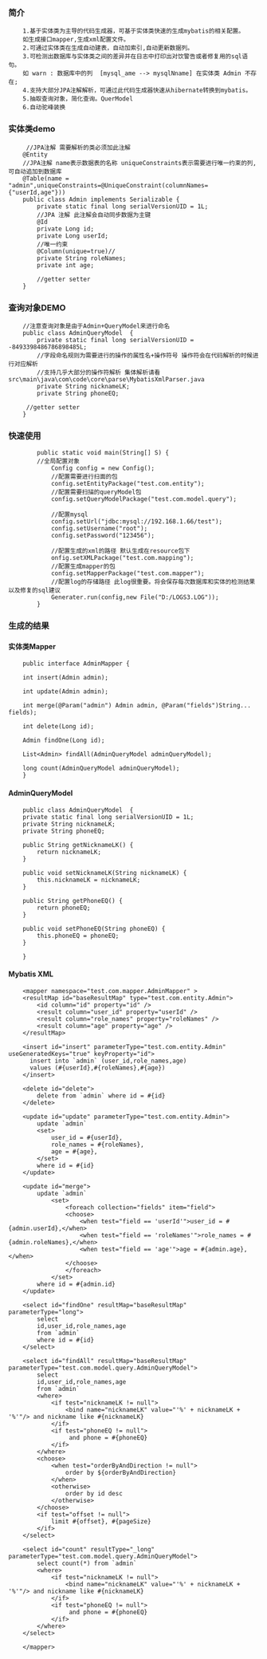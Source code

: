 ### 简介
        1.基于实体类为主导的代码生成器，可基于实体类快速的生成mybatis的相关配置。
        如生成接口mapper,生成xml配置文件。
        2.可通过实体类在生成自动建表，自动加索引,自动更新数据列。
        3.可检测出数据库与实体类之间的差异并在日志中打印出对饮警告或者修复用的sql语句。
        如 warn : 数据库中的列  [mysql_ame --> mysqlNname] 在实体类 Admin 不存在;
        4.支持大部分JPA注解解析，可通过此代码生成器快速从hibernate转换到mybatis。
        5.抽取查询对象，简化查询。QuerModel
        6.自动驼峰装换
### 实体类demo
         //JPA注解 需要解析的类必须加此注解
        @Entity
        //JPA注解 name表示数据表的名称 uniqueConstraints表示需要进行唯一约束的列,可自动追加到数据库
        @Table(name = "admin",uniqueConstraints=@UniqueConstraint(columnNames={"userId,age"}))
        public class Admin implements Serializable {
            private static final long serialVersionUID = 1L;
            //JPA 注解 此注解会自动同步数据为主键
            @Id
            private Long id;
            private Long userId;
            //唯一约束
            @Column(unique=true)//
            private String roleNames;
            private int age;
        
            //getter setter
        }
### 查询对象DEMO
        //注意查询对象是由于Admin+QueryModel来进行命名
        public class AdminQueryModel  {
            private static final long serialVersionUID = -8493398486786898485L;
            //字段命名规则为需要进行的操作的属性名+操作符号 操作符会在代码解析的时候进行对应解析
            //支持几乎大部分的操作符解析 集体解析请看src\main\java\com\code\core\parse\MybatisXmlParser.java
            private String nicknameLK;
            private String phoneEQ;
        
         //getter setter
        }

### 快速使用
            public static void main(String[] S) {
            //全局配置对象
                Config config = new Config();
                //配置需要进行扫面的包
                config.setEntityPackage("test.com.entity");
                //配置需要扫描的queryModel包
                config.setQueryModelPackage("test.com.model.query");
                
                //配置mysql
                config.setUrl("jdbc:mysql://192.168.1.66/test");
                config.setUsername("root");
                config.setPassword("123456");
                
                //配置生成的xml的路径 默认生成在resource包下
                onfig.setXMLPackage("test.com.mapping");
                //配置生成mapper的包
                config.setMapperPackage("test.com.mapper");
                //配置log的存储路径 此log很重要。将会保存每次数据库和实体的检测结果以及修复的sql建议
                Generater.run(config,new File("D:/LOGS3.LOG"));
            }
            
### 生成的结果   

#### 实体类Mapper

        public interface AdminMapper {
        
        int insert(Admin admin);
        
        int update(Admin admin);
        
        int merge(@Param("admin") Admin admin, @Param("fields")String... fields);
        
        int delete(Long id);
        
        Admin findOne(Long id);
        
        List<Admin> findAll(AdminQueryModel adminQueryModel);
        
        long count(AdminQueryModel adminQueryModel);
        }
        
#### AdminQueryModel            
        public class AdminQueryModel  {
        private static final long serialVersionUID = 1L;
        private String nicknameLK;
        private String phoneEQ;
        
        public String getNicknameLK() {
            return nicknameLK;
        }
        
        public void setNicknameLK(String nicknameLK) {
            this.nicknameLK = nicknameLK;
        }
        
        public String getPhoneEQ() {
            return phoneEQ;
        }
        
        public void setPhoneEQ(String phoneEQ) {
            this.phoneEQ = phoneEQ;
        }
        
        }
        
 #### Mybatis XML        

        <mapper namespace="test.com.mapper.AdminMapper" >
        <resultMap id="baseResultMap" type="test.com.entity.Admin">
            <id column="id" property="id" />
            <result column="user_id" property="userId" />
            <result column="role_names" property="roleNames" />
            <result column="age" property="age" />
        </resultMap>
        
        <insert id="insert" parameterType="test.com.entity.Admin" useGeneratedKeys="true" keyProperty="id">
          insert into `admin` (user_id,role_names,age)
          values (#{userId},#{roleNames},#{age})
        </insert>
        
        <delete id="delete">
            delete from `admin` where id = #{id}
        </delete>
        
        <update id="update" parameterType="test.com.entity.Admin">
            update `admin`
            <set>
                user_id = #{userId},
                role_names = #{roleNames},
                age = #{age},
            </set>
            where id = #{id}
        </update>
        
        <update id="merge">
            update `admin`
                <set>
                    <foreach collection="fields" item="field">
                    <choose>
                        <when test="field == 'userId'">user_id = #{admin.userId},</when>
                        <when test="field == 'roleNames'">role_names = #{admin.roleNames},</when>
                        <when test="field == 'age'">age = #{admin.age},</when>
                    </choose>
                    </foreach>
                </set>
            where id = #{admin.id}
        </update>
        
        <select id="findOne" resultMap="baseResultMap" parameterType="long">
            select
            id,user_id,role_names,age
            from `admin`
            where id = #{id}
        </select>
        
        <select id="findAll" resultMap="baseResultMap" parameterType="test.com.model.query.AdminQueryModel">
            select
            id,user_id,role_names,age
            from `admin`
            <where>
                <if test="nicknameLK != null">
                    <bind name="nicknameLK" value="'%' + nicknameLK + '%'"/> and nickname like #{nicknameLK}
                </if>
                <if test="phoneEQ != null">
                     and phone = #{phoneEQ}
                </if>
            </where>
            <choose>
                <when test="orderByAndDirection != null">
                    order by ${orderByAndDirection}
                </when>
                <otherwise>
                    order by id desc
                </otherwise>
            </choose>
            <if test="offset != null">
                limit #{offset}, #{pageSize}
            </if>
        </select>
        
        <select id="count" resultType="_long" parameterType="test.com.model.query.AdminQueryModel">
            select count(*) from `admin`
            <where>
                <if test="nicknameLK != null">
                    <bind name="nicknameLK" value="'%' + nicknameLK + '%'"/> and nickname like #{nicknameLK}
                </if>
                <if test="phoneEQ != null">
                     and phone = #{phoneEQ}
                </if>
            </where>
        </select>
        
        </mapper>         
        